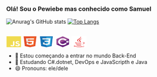 ### Olá! Sou o Pewiebe mas conhecido como Samuel

![Anurag's GitHub stats](https://github-readme-stats.vercel.app/api?username=pewiebe&show_icons=true&theme=dracula)
[![Top Langs](https://github-readme-stats.vercel.app/api/top-langs/?username=pewiebe&layout=compact)](https://github.com/anuraghazra/github-readme-stats)


<div style="display: inline_block"><br>
  <img align="center" alt="Pewiebe-Js" height="30" width="40" src="https://raw.githubusercontent.com/devicons/devicon/master/icons/javascript/javascript-plain.svg">
  <img align="center" alt="Pewiebe-HTML" height="30" width="40" src="https://raw.githubusercontent.com/devicons/devicon/master/icons/html5/html5-original.svg">
  <img align="center" alt="Pewiebe-CSS" height="30" width="40" src="https://raw.githubusercontent.com/devicons/devicon/master/icons/css3/css3-original.svg">
  <img align="center" alt="Pewiebe-Csharp" height="30" width="40" src="https://raw.githubusercontent.com/devicons/devicon/master/icons/csharp/csharp-original.svg">
<img align="center" alt="Pewiebe-Js" height="30" width="40" src="https://raw.githubusercontent.com/devicons/devicon/master/icons/java/java-plain.svg">
  </div>

- 🔭 Estou começando a entrar no mundo Back-End
- 🌱 Estudando C#.dotnet, DevOps e JavaScripth e Java
- 😄 Pronouns: ele/dele

